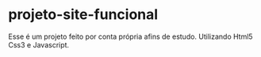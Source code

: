 # projeto-site-funcional

Esse é um projeto feito por conta própria afins de estudo. Utilizando Html5 Css3 e Javascript.
 
